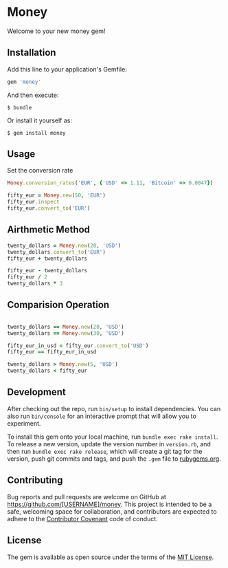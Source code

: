 # Money

Welcome to your new money gem! 

## Installation

Add this line to your application's Gemfile:

```ruby
gem 'money'
```

And then execute:

    $ bundle

Or install it yourself as:

    $ gem install money

## Usage

  Set the conversion rate
```ruby
Money.conversion_rates('EUR', {'USD' => 1.11, 'Bitcoin' => 0.0047})
```

```ruby
fifty_eur = Money.new(50, 'EUR')
fifty_eur.inspect
fifty_eur.convert_to('EUR')
```

## Airthmetic Method
```ruby
twenty_dollars = Money.new(20, 'USD')
twenty_dollars.convert_to('EUR')
fifty_eur + twenty_dollars 
```

```ruby
fifty_eur - twenty_dollars 
fifty_eur / 2
twenty_dollars * 3
```

## Comparision Operation

```ruby

twenty_dollars == Money.new(20, 'USD')
twenty_dollars == Money.new(30, 'USD')

fifty_eur_in_usd = fifty_eur.convert_to('USD')
fifty_eur == fifty_eur_in_usd

twenty_dollars > Money.new(5, 'USD')
twenty_dollars < fifty_eur
```


## Development

After checking out the repo, run `bin/setup` to install dependencies. You can also run `bin/console` for an interactive prompt that will allow you to experiment.

To install this gem onto your local machine, run `bundle exec rake install`. To release a new version, update the version number in `version.rb`, and then run `bundle exec rake release`, which will create a git tag for the version, push git commits and tags, and push the `.gem` file to [rubygems.org](https://rubygems.org).

## Contributing

Bug reports and pull requests are welcome on GitHub at https://github.com/[USERNAME]/money. This project is intended to be a safe, welcoming space for collaboration, and contributors are expected to adhere to the [Contributor Covenant](contributor-covenant.org) code of conduct.


## License

The gem is available as open source under the terms of the [MIT License](http://opensource.org/licenses/MIT).

